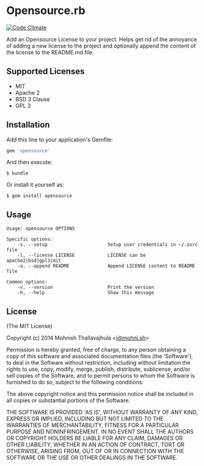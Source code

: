 # Opensource.rb

[![Code Climate](https://codeclimate.com/github/mohnish/opensource.rb/badges/gpa.svg)](https://codeclimate.com/github/mohnish/opensource.rb)

Add an Opensource License to your project. Helps get rid of the annoyance of adding a new license to the project and optionally append the content of the license to the README.md file.

## Supported Licenses

- MIT
- Apache 2
- BSD 3 Clause
- GPL 3

## Installation

Add this line to your application's Gemfile:

```ruby
gem 'opensource'
```

And then execute:

    $ bundle

Or install it yourself as:

    $ gem install opensource

## Usage
```
Usage: opensource OPTIONS

Specific options:
    -s, --setup                      Setup user credentials in ~/.osrc file
    -l, --license LICENSE            LICENSE can be apache2|bsd|gpl3|mit
    -a, --append README              Append LICENSE content to README file

Common options:
    -v, --version                    Print the version
    -h, --help                       Show this message
```

## License

(The MIT License)

Copyright (c) 2014 Mohnish Thallavajhula &lt;i@mohni.sh&gt;

Permission is hereby granted, free of charge, to any person obtaining
a copy of this software and associated documentation files (the
'Software'), to deal in the Software without restriction, including
without limitation the rights to use, copy, modify, merge, publish,
distribute, sublicense, and/or sell copies of the Software, and to
permit persons to whom the Software is furnished to do so, subject to
the following conditions:

The above copyright notice and this permission notice shall be
included in all copies or substantial portions of the Software.

THE SOFTWARE IS PROVIDED 'AS IS', WITHOUT WARRANTY OF ANY KIND,
EXPRESS OR IMPLIED, INCLUDING BUT NOT LIMITED TO THE WARRANTIES OF
MERCHANTABILITY, FITNESS FOR A PARTICULAR PURPOSE AND NONINFRINGEMENT.
IN NO EVENT SHALL THE AUTHORS OR COPYRIGHT HOLDERS BE LIABLE FOR ANY
CLAIM, DAMAGES OR OTHER LIABILITY, WHETHER IN AN ACTION OF CONTRACT,
TORT OR OTHERWISE, ARISING FROM, OUT OF OR IN CONNECTION WITH THE
SOFTWARE OR THE USE OR OTHER DEALINGS IN THE SOFTWARE.
